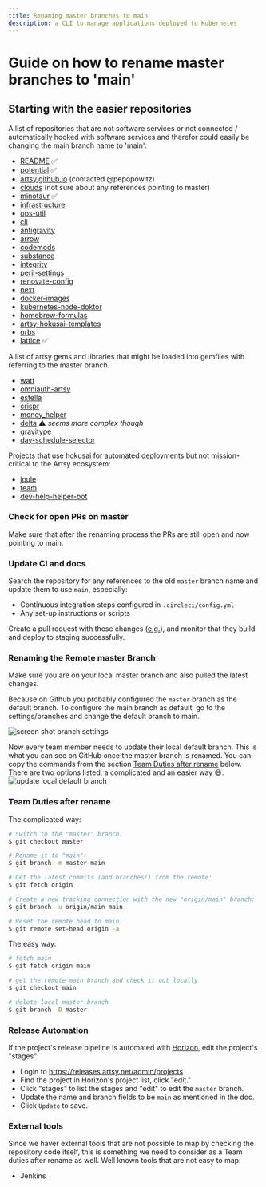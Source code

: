 ```yaml
---
title: Renaming master branches to main
description: a CLI to manage applications deployed to Kubernetes
---
```


# Guide on how to rename master branches to 'main'

## Starting with the easier repositories

A list of repositories that are not software services or not connected / automatically hooked with software
services and therefor could easily be changing the main branch name to 'main':

- [README](https://github.com/artsy/README) ✅
- [potential](https://github.com/artsy/potential) ✅
- [artsy.github.io](https://github.com/artsy/artsy.github.io) (contacted @pepopowitz)
- [clouds](https://github.com/artsy/clouds) (not sure about any references pointing to master)
- [minotaur](https://github.com/artsy/minotaur) ✅
- [infrastructure](https://github.com/artsy/infrastructure)
- [ops-util](https://github.com/artsy/ops-util)
- [cli](https://github.com/artsy/cli)
- [antigravity](https://github.com/artsy/antigravity)
- [arrow](https://github.com/artsy/arrow)
- [codemods](https://github.com/artsy/codemods)
- [substance](https://github.com/artsy/substance)
- [integrity](https://github.com/artsy/integrity)
- [peril-settings](https://github.com/artsy/peril-settings)
- [renovate-config](https://github.com/artsy/renovate-config)
- [next](https://github.com/artsy/next)
- [docker-images](https://github.com/artsy/docker-images)
- [kubernetes-node-doktor](https://github.com/artsy/kubernetes-node-doktor)
- [homebrew-formulas](https://github.com/artsy/homebrew-formulas)
- [artsy-hokusai-templates](https://github.com/artsy/artsy-hokusai-templates)
- [orbs](https://github.com/artsy/orbs)
- [lattice](https://github.com/artsy/lattice) ✅

A list of artsy gems and libraries that might be loaded into gemfiles with referring to the master branch.

- [watt](https://github.com/artsy/watt)
- [omniauth-artsy](https://github.com/artsy/omniauth-artsy)
- [estella](https://github.com/artsy/estella)
- [crispr](https://github.com/artsy/crispr)
- [money_helper](https://github.com/artsy/money_helper)
- [delta](https://github.com/artsy/delta) ⚠️ _seems more complex though_
- [gravitype](https://github.com/artsy/gravitype)
- [day-schedule-selector](https://github.com/artsy/day-schedule-selector)

Projects that use hokusai for automated deployments but not mission-critical to the Artsy ecosystem:

- [joule](https://github.com/artsy/joule)
- [team](https://github.com/artsy/team)
- [dev-help-helper-bot](https://github.com/artsy/dev-help-helper-bot)

### Check for open PRs on master

Make sure that after the renaming process the PRs are still open and now pointing to main.

### Update CI and docs

Search the repository for any references to the old `master` branch name and update them to use `main`, especially:

- Continuous integration steps configured in `.circleci/config.yml`
- Any set-up instructions or scripts

Create a pull request with these changes ([e.g.](https://github.com/artsy/doppler/pull/218)), and monitor that they
build and deploy to staging successfully.

### Renaming the Remote master Branch

Make sure you are on your local master branch and also pulled the latest changes.

Because on Github you probably configured the `master` branch as the default branch. To configure the main branch
as default, go to the settings/branches and change the default branch to main.

![screen shot branch settings](https://user-images.githubusercontent.com/15628617/120303879-8d535680-c2cf-11eb-890c-a2ef4ac665ae.png)

Now every team member needs to update their local default branch. This is what you can see on GitHub once the
master branch is renamed. You can copy the commands from the section
[Team Duties after rename](#team-duties-after-rename) below. There are two options listed, a complicated and an
easier way 😄.
![update local default branch](https://user-images.githubusercontent.com/15628617/120304648-431ea500-c2d0-11eb-82e7-a1431de19b93.png)

### Team Duties after rename

The complicated way:

```bash
# Switch to the "master" branch:
$ git checkout master

# Rename it to "main":
$ git branch -m master main

# Get the latest commits (and branches!) from the remote:
$ git fetch origin

# Create a new tracking connection with the new "origin/main" branch:
$ git branch -u origin/main main

# Reset the remote head to main:
$ git remote set-head origin -a
```

The easy way:

```bash
# fetch main
$ git fetch origin main

# get the remote main branch and check it out locally
$ git checkout main

# delete local master branch
$ git branch -D master
```


### Release Automation

If the project's release pipeline is automated with [Horizon](https://github.com/artsy/horizon/), edit the
project's "stages":

- Login to https://releases.artsy.net/admin/projects 
- Find the project in Horizon's project list, click "edit."
- Click "stages" to list the stages and "edit" to edit the `master` branch.
- Update the name and branch fields to be `main` as mentioned in the doc. 
- Click `Update` to save.

### External tools

Since we haver external tools that are not possible to map by checking the repository code itself, this is something we need to consider as a Team duties after rename as well.
Well known tools that are not easy to map:
 - Jenkins
